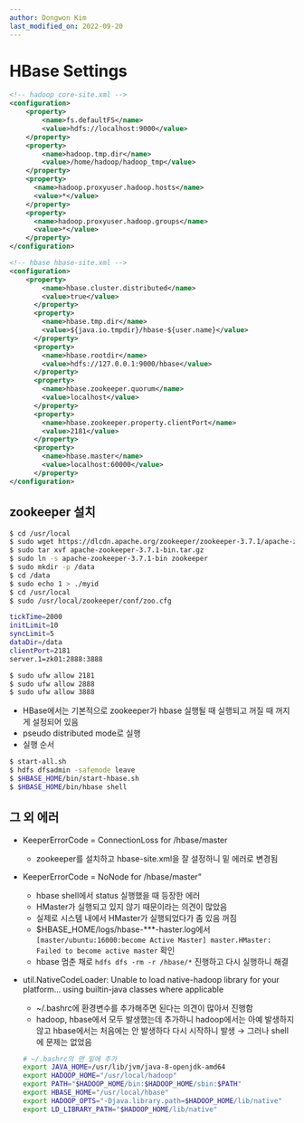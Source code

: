 ```yaml
---
author: Dongwon Kim
last_modified_on: 2022-09-20
---
```

# HBase Settings
```xml
<!-- hadoop core-site.xml -->
<configuration>
    <property>
        <name>fs.defaultFS</name>
        <value>hdfs://localhost:9000</value>
    </property>
    <property>
        <name>hadoop.tmp.dir</name>
        <value>/home/hadoop/hadoop_tmp</value>
    </property>
    <property> 
      <name>hadoop.proxyuser.hadoop.hosts</name> 
      <value>*</value> 
    </property> 
    <property> 
      <name>hadoop.proxyuser.hadoop.groups</name> 
      <value>*</value> 
    </property>
</configuration>
```

```xml
<!-- hbase hbase-site.xml -->
<configuration>
	<property>
	    <name>hbase.cluster.distributed</name>
	    <value>true</value>
	  </property>
	  <property>
	    <name>hbase.tmp.dir</name>
	    <value>${java.io.tmpdir}/hbase-${user.name}</value>
	  </property>
	  <property>
	    <name>hbase.rootdir</name>
	    <value>hdfs://127.0.0.1:9000/hbase</value>
	  </property>
	  <property>
	    <name>hbase.zookeeper.quorum</name>
	    <value>localhost</value>
	  </property>
	  <property>
	    <name>hbase.zookeeper.property.clientPort</name>
	    <value>2181</value>
	  </property>
	  <property>
	    <name>hbase.master</name>
	    <value>localhost:60000</value>
	  </property>
</configuration>
```

## zookeeper 설치

```bash
$ cd /usr/local
$ sudo wget https://dlcdn.apache.org/zookeeper/zookeeper-3.7.1/apache-zookeeper-3.7.1-bin.tar.gz
$ sudo tar xvf apache-zookeeper-3.7.1-bin.tar.gz
$ sudo ln -s apache-zookeeper-3.7.1-bin zookeeper
$ sudo mkdir -p /data
$ cd /data
$ sudo echo 1 > ./myid
$ cd /usr/local
$ sudo /usr/local/zookeeper/conf/zoo.cfg
```

```bash
tickTime=2000
initLimit=10
syncLimit=5
dataDir=/data
clientPort=2181
server.1=zk01:2888:3888
```

```bash
$ sudo ufw allow 2181
$ sudo ufw allow 2888
$ sudo ufw allow 3888
```

- HBase에서는 기본적으로 zookeeper가 hbase 실행될 때 실행되고 꺼질 때 꺼지게 설정되어 있음
- pseudo distributed mode로 실행
- 실행 순서

```bash
$ start-all.sh
$ hdfs dfsadmin -safemode leave
$ $HBASE_HOME/bin/start-hbase.sh
$ $HBASE_HOME/bin/hbase shell
```

## 그 외 에러

- KeeperErrorCode = ConnectionLoss for /hbase/master
    - zookeeper를 설치하고 hbase-site.xml을 잘 설정하니 밑 에러로 변경됨
- KeeperErrorCode = NoNode for /hbase/master”
    - hbase shell에서 status 실행했을 때 등장한 에러
    - HMaster가 실행되고 있지 않기 때문이라는 의견이 많았음
    - 실제로 시스템 내에서 HMaster가 실행되었다가 좀 있음 꺼짐
    - $HBASE_HOME/logs/hbase-***-haster.log에서 `[master/ubuntu:16000:become Active Master] master.HMaster: Failed to become active master` 확인
    - hbase 멈춘 채로 `hdfs dfs -rm -r /hbase/*` 진행하고 다시 실행하니 해결
- util.NativeCodeLoader: Unable to load native-hadoop library for your platform... using builtin-java classes where applicable
    - ~/.bashrc에 환경변수를 추가해주면 된다는 의견이 많아서 진행함
    - hadoop, hbase에서 모두 발생했는데 추가하니 hadoop에서는 아예 발생하지 않고 hbase에서는 처음에는 안 발생하다 다시 시작하니 발생 → 그러나 shell에 문제는 없었음
    
    ```bash
    # ~/.bashrc의 맨 밑에 추가
    export JAVA_HOME=/usr/lib/jvm/java-8-openjdk-amd64
    export HADOOP_HOME="/usr/local/hadoop"
    export PATH="$HADOOP_HOME/bin:$HADOOP_HOME/sbin:$PATH"
    export HBASE_HOME="/usr/local/hbase"
    export HADOOP_OPTS="-Djava.library.path=$HADOOP_HOME/lib/native"
    export LD_LIBRARY_PATH="$HADOOP_HOME/lib/native"
    ```

